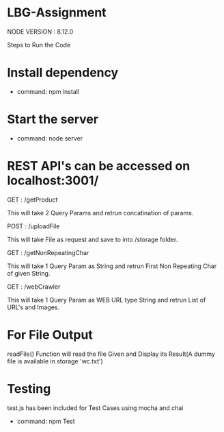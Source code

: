 # LBG-Assignment

NODE VERSION : 8.12.0

Steps to Run the Code

# Install dependency
- command:  npm install

# Start the server
- command:  node server

# REST API's can be accessed on localhost:3001/

 GET  : /getProduct
 
 This will take 2 Query Params and retrun concatination of params.
 
 POST : /uploadFile

 This will take File as request and save to into /storage folder.
 
 GET : /getNonRepeatingChar

 This will take 1 Query Param as String and retrun First Non Repeating Char of given String.
 
 GET : /webCrawler
 
 This will take 1 Query Param as WEB URL type String and retrun List of URL's and Images.
 
 # For File Output
 readFile() Function will read the file Given and Display its Result(A dummy file is available in storage 'wc.txt')
 
 # Testing
 test.js has been included for Test Cases using mocha and chai
 - command:  npm Test
